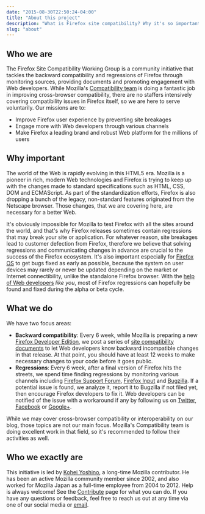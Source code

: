 ```yaml
---
date: "2015-08-30T22:50:24-04:00"
title: "About this project"
description: "What is Firefox site compatibility? Why it's so important? Here are the answers."
slug: "about"
---
```

## Who we are

The Firefox Site Compatibility Working Group is a community initiative that tackles the backward compatibility and regressions of Firefox through monitoring sources, providing documents and promoting engagement with Web developers. While Mozilla's [Compatibility team](https://wiki.mozilla.org/Compatibility) is doing a fantastic job in improving cross-browser compatibility, there are no staffers intensively covering compatibility issues in Firefox itself, so we are here to serve voluntarily. Our missions are to:

* Improve Firefox user experience by preventing site breakages
* Engage more with Web developers through various channels
* Make Firefox a leading brand and robust Web platform for the millions of users

## Why important

The world of the Web is rapidly evolving in this HTML5 era. Mozilla is a pioneer in rich, modern Web technologies and Firefox is trying to keep up with the changes made to standard specifications such as HTML, CSS, DOM and ECMAScript. As part of the standardization efforts, Firefox is also dropping a bunch of the legacy, non-standard features originated from the Netscape browser. Those changes, that we are covering here, are necessary for a better Web.

It's obviously impossible for Mozilla to test Firefox with all the sites around the world, and that's why Firefox releases sometimes contain regressions that may break your site or application. For whatever reason, site breakages lead to customer defection from Firefox, therefore we believe that solving regressions and communicating changes in advance are crucial to the success of the Firefox ecosystem. It's also important especially for [Firefox OS](https://www.mozilla.org/firefox/os/) to get bugs fixed as early as possible, because the system on user devices may rarely or never be updated depending on the market or Internet connectibility, unlike the standalone Firefox browser. With the [help of Web developers](/en-US/contribute/) *like you*, most of Firefox regressions can hopefully be found and fixed during the alpha or beta cycle. 

## What we do

We have two focus areas:

* **Backward compatibility**: Every 6 week, while Mozilla is preparing a new [Firefox Developer Edition](https://www.mozilla.org/firefox/developer/), we post a series of [site compatibility documents](/en-US/docs/) to let Web developers know backward incompatible changes in that release. At that point, you should have at least 12 weeks to make necessary changes to your code before it goes public.
* **Regressions**: Every 6 week, after a final version of Firefox hits the streets, we spend time finding regressions by monitoring various channels including [Firefox Support Forum](https://support.mozilla.org/questions/firefox), [Firefox Input](https://input.mozilla.org/) and [Bugzilla](https://bugzilla.mozilla.org/). If a potential issue is found, we analyze it, report it to Bugzilla if not filed yet, then encourage Firefox developers to fix it. Web developers can be notified of the issue with a workaround if any by following us on [Twitter](https://twitter.com/FxSiteCompat), [Facebook](https://www.facebook.com/FxSiteCompat) or [Google+](https://plus.google.com/+FxSiteCompatibility).

While we may cover cross-browser compatibility or interoperability on our blog, those topics are not our main focus. Mozilla's Compatibility team is doing excellent work in that field, so it's recommended to follow their activities as well.

## Who we exactly are

This initiative is led by [Kohei Yoshino](https://mozillians.org/u/kohei.yoshino), a long-time Mozilla contributor. He has been an active Mozilla community member since 2002, and also worked for Mozilla Japan as a full-time employee from 2004 to 2012. Help is always welcome! See the [Contribute](/en-US/contribute/) page for what you can do. If you have any questions or feedback, feel free to reach us out at any time via one of our social media or [email](mailto:kohei@fxsitecompat.com).
